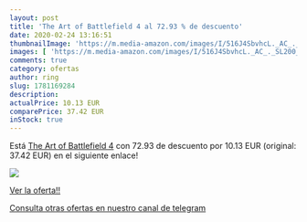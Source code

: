 ```yaml
---
layout: post
title: 'The Art of Battlefield 4 al 72.93 % de descuento'
date: 2020-02-24 13:16:51
thumbnailImage: 'https://m.media-amazon.com/images/I/516J4SbvhcL._AC_._SL200_.jpg'
images: [ 'https://m.media-amazon.com/images/I/516J4SbvhcL._AC_._SL200_.jpg' ]
comments: true
category: ofertas
author: ring
slug: 1781169284
description:
actualPrice: 10.13 EUR
comparePrice: 37.42 EUR
inStock: true
---
```


Está [The Art of Battlefield 4](https://www.amazon.com/dp/1781169284/?tag=redken08-20) con 72.93 de descuento por 10.13 EUR (original: 37.42 EUR) en el siguiente enlace!

[![](https://m.media-amazon.com/images/I/516J4SbvhcL._AC_._SL200_.jpg)](https://www.amazon.com/dp/1781169284/?tag=redken08-20)

[Ver la oferta!!](https://www.amazon.com/dp/1781169284/?tag=redken08-20)

[Consulta otras ofertas en nuestro canal de telegram](https://t.me/s/ofertas25)
